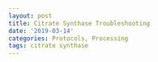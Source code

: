 ```yaml
---
layout: post
title: Citrate Synthase Troubleshooting
date: '2019-03-14'
categories: Protocols, Processing
tags: citrate synthase
---
```

